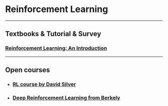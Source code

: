 # Reinforcement Learning
---
## Textbooks & Tutorial & Survey
### [Reinforcement Learning: An Introduction](http://incompleteideas.net/sutton/book/the-book-2nd.html)
---
## Open courses
* ### [RL course by David Silver](http://www0.cs.ucl.ac.uk/staff/d.silver/web/Teaching.html)
* ### [Deep Reinforcement Learning from Berkely](http://rll.berkeley.edu/deeprlcourse/)